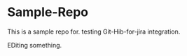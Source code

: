 # Sample-Repo

This is a sample repo for. testing Git-Hib-for-jira integration.    

EDiting something. 
